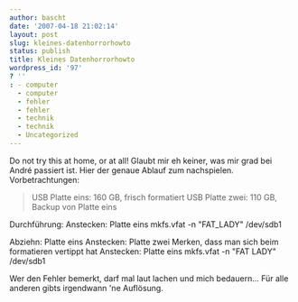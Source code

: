 ```yaml
---
author: bascht
date: '2007-04-18 21:02:14'
layout: post
slug: kleines-datenhorrorhowto
status: publish
title: Kleines Datenhorrorhowto
wordpress_id: '97'
? ''
: - computer
  - computer
  - fehler
  - fehler
  - technik
  - technik
  - Uncategorized
---
```


Do not try this at home, or at all! Glaubt mir eh keiner, was mir
grad bei André passiert ist. Hier der genaue Ablauf zum
nachspielen. Vorbetrachtungen:
> USB Platte eins: 160 GB, frisch formatiert USB Platte zwei: 110 GB,
> Backup von Platte eins

Durchführung: Anstecken: Platte eins
    mkfs.vfat -n "FAT_LADY" /dev/sdb1

Abziehn: Platte eins Anstecken: Platte zwei Merken, dass man sich
beim formatieren vertippt hat Anstecken: Platte eins
    mkfs.vfat -n "FAT LADY" /dev/sdb1

Wer den Fehler bemerkt, darf mal laut lachen und mich bedauern...
Für alle anderen gibts irgendwann 'ne Auflösung.


